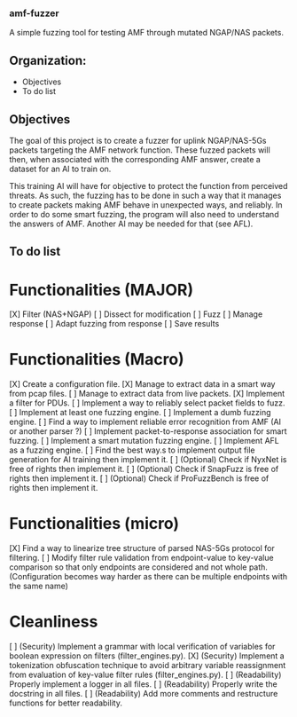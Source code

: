 ### amf-fuzzer

A simple fuzzing tool for testing AMF through mutated NGAP/NAS packets. 


## Organization:
- Objectives
- To do list


## Objectives

The goal of this project is to create a fuzzer for uplink NGAP/NAS-5Gs packets targeting the AMF network function. These fuzzed packets will then, when associated with the corresponding AMF answer, create a dataset for an AI to train on.

This training AI will have for objective to protect the function from perceived threats. As such, the fuzzing has to be done in such a way that it manages to create packets making AMF behave in unexpected ways, and reliably. In order to do some smart fuzzing, the program will also need to understand the answers of AMF. Another AI may be needed for that (see AFL).


## To do list

# Functionalities (MAJOR)
[X] Filter (NAS+NGAP)
[ ] Dissect for modification
[ ] Fuzz
[ ] Manage response
[ ] Adapt fuzzing from response
[ ] Save results

# Functionalities (Macro)
[X] Create a configuration file.
[X] Manage to extract data in a smart way from pcap files.
[ ] Manage to extract data from live packets.
[X] Implement a filter for PDUs.
[ ] Implement a way to reliably select packet fields to fuzz.
[ ] Implement at least one fuzzing engine.
[ ] Implement a dumb fuzzing engine.
[ ] Find a way to implement reliable error recognition from AMF (AI or another parser ?)
[ ] Implement packet-to-response association for smart fuzzing.
[ ] Implement a smart mutation fuzzing engine.
[ ] Implement AFL as a fuzzing engine.
[ ] Find the best way.s to implement output file generation for AI training then implement it.
[ ] (Optional) Check if NyxNet is free of rights then implement it.
[ ] (Optional) Check if SnapFuzz is free of rights then implement it.
[ ] (Optional) Check if ProFuzzBench is free of rights then implement it.

# Functionalities (micro)
[X] Find a way to linearize tree structure of parsed NAS-5Gs protocol for filtering.
[ ] Modify filter rule validation from endpoint-value to key-value comparison so that only endpoints are considered and not whole path. (Configuration becomes way harder as there can be multiple endpoints with the same name)

# Cleanliness
[ ] (Security) Implement a grammar with local verification of variables for boolean expression on filters (filter_engines.py).
[X] (Security) Implement a tokenization obfuscation technique to avoid arbitrary variable reassignment from evaluation of key-value filter rules (filter_engines.py).
[ ] (Readability) Properly implement a logger in all files.
[ ] (Readability) Properly write the docstring in all files.
[ ] (Readability) Add more comments and restructure functions for better readability.